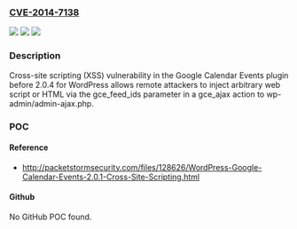 ### [CVE-2014-7138](https://cve.mitre.org/cgi-bin/cvename.cgi?name=CVE-2014-7138)
![](https://img.shields.io/static/v1?label=Product&message=n%2Fa&color=blue)
![](https://img.shields.io/static/v1?label=Version&message=n%2Fa&color=blue)
![](https://img.shields.io/static/v1?label=Vulnerability&message=n%2Fa&color=brighgreen)

### Description

Cross-site scripting (XSS) vulnerability in the Google Calendar Events plugin before 2.0.4 for WordPress allows remote attackers to inject arbitrary web script or HTML via the gce_feed_ids parameter in a gce_ajax action to wp-admin/admin-ajax.php.

### POC

#### Reference
- http://packetstormsecurity.com/files/128626/WordPress-Google-Calendar-Events-2.0.1-Cross-Site-Scripting.html

#### Github
No GitHub POC found.

